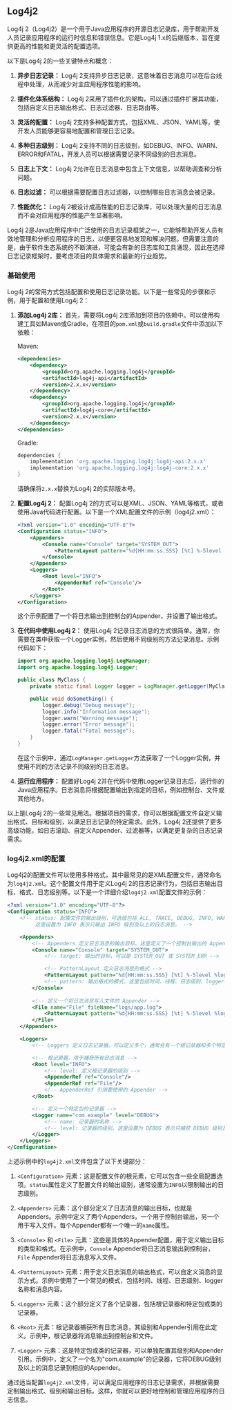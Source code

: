 ## Log4j2

Log4j 2（Log4j2）是一个用于Java应用程序的开源日志记录库，用于帮助开发人员记录应用程序的运行时信息和错误信息。它是Log4j 1.x的后继版本，旨在提供更高的性能和更灵活的配置选项。

以下是Log4j 2的一些关键特点和概念：

1. **异步日志记录：** Log4j 2支持异步日志记录，这意味着日志消息可以在后台线程中处理，从而减少对主应用程序性能的影响。

2. **插件化体系结构：** Log4j 2采用了插件化的架构，可以通过插件扩展其功能，包括自定义日志输出格式、日志过滤器、日志路由等。

3. **灵活的配置：** Log4j 2支持多种配置方式，包括XML、JSON、YAML等，使开发人员能够更容易地配置和管理日志记录。

4. **多种日志级别：** Log4j 2支持不同的日志级别，如DEBUG、INFO、WARN、ERROR和FATAL，开发人员可以根据需要记录不同级别的日志消息。

5. **日志上下文：** Log4j 2允许在日志消息中包含上下文信息，以帮助调查和分析问题。

6. **日志过滤：** 可以根据需要配置日志过滤器，以控制哪些日志消息会被记录。

7. **性能优化：** Log4j 2被设计成高性能的日志记录库，可以处理大量的日志消息而不会对应用程序的性能产生显著影响。

Log4j 2是Java应用程序中广泛使用的日志记录框架之一，它能够帮助开发人员有效地管理和分析应用程序的日志，以便更容易地发现和解决问题。但需要注意的是，由于软件生态系统的不断演进，可能会有新的日志库和工具涌现，因此在选择日志记录框架时，要考虑项目的具体需求和最新的行业趋势。

### 基础使用

Log4j 2的常用方式包括配置和使用日志记录功能。以下是一些常见的步骤和示例，用于配置和使用Log4j 2：

1. **添加Log4j 2库：** 首先，需要将Log4j 2库添加到项目的依赖中。可以使用构建工具如Maven或Gradle，在项目的`pom.xml`或`build.gradle`文件中添加以下依赖：

   Maven:
   ```xml
   <dependencies>
       <dependency>
           <groupId>org.apache.logging.log4j</groupId>
           <artifactId>log4j-api</artifactId>
           <version>2.x.x</version>
       </dependency>
       <dependency>
           <groupId>org.apache.logging.log4j</groupId>
           <artifactId>log4j-core</artifactId>
           <version>2.x.x</version>
       </dependency>
   </dependencies>
   ```

   Gradle:
   ```groovy
   dependencies {
       implementation 'org.apache.logging.log4j:log4j-api:2.x.x'
       implementation 'org.apache.logging.log4j:log4j-core:2.x.x'
   }
   ```

   请确保将`2.x.x`替换为Log4j 2的实际版本号。

2. **配置Log4j 2：** 配置Log4j 2的方式可以是XML、JSON、YAML等格式，或者使用Java代码进行配置。以下是一个XML配置文件的示例（log4j2.xml）：

   ```xml
   <?xml version="1.0" encoding="UTF-8"?>
   <Configuration status="INFO">
       <Appenders>
           <Console name="Console" target="SYSTEM_OUT">
               <PatternLayout pattern="%d{HH:mm:ss.SSS} [%t] %-5level %logger{36} - %msg%n"/>
           </Console>
       </Appenders>
       <Loggers>
           <Root level="INFO">
               <AppenderRef ref="Console"/>
           </Root>
       </Loggers>
   </Configuration>
   ```

   这个示例配置了一个将日志输出到控制台的Appender，并设置了输出格式。

3. **在代码中使用Log4j 2：** 使用Log4j 2记录日志消息的方式很简单。通常，你需要在类中获取一个Logger实例，然后使用不同级别的方法记录消息。示例代码如下：

   ```java
   import org.apache.logging.log4j.LogManager;
   import org.apache.logging.log4j.Logger;

   public class MyClass {
       private static final Logger logger = LogManager.getLogger(MyClass.class);

       public void doSomething() {
           logger.debug("Debug message");
           logger.info("Information message");
           logger.warn("Warning message");
           logger.error("Error message");
           logger.fatal("Fatal message");
       }
   }
   ```

   在这个示例中，通过`LogManager.getLogger`方法获取了一个Logger实例，并使用不同的方法记录不同级别的日志消息。

4. **运行应用程序：** 配置好Log4j 2并在代码中使用Logger记录日志后，运行你的Java应用程序。日志消息将根据配置输出到指定的目标，例如控制台、文件或其他地方。

以上是Log4j 2的一些常见用法。根据项目的需求，你可以根据配置文件自定义输出格式、目标和级别，以满足日志记录的特定需求。此外，Log4j 2还提供了更多高级功能，如日志滚动、自定义Appender、过滤器等，以满足更复杂的日志记录需求。

### log4j2.xml的配置

Log4j2的配置文件可以使用多种格式，其中最常见的是XML配置文件，通常命名为`log4j2.xml`。这个配置文件用于定义Log4j 2的日志记录行为，包括日志输出目标、格式、日志级别等。以下是一个详细介绍`log4j2.xml`配置文件的示例：

```xml
<?xml version="1.0" encoding="UTF-8"?>
<Configuration status="INFO">
    <!-- status: 配置文件的输出级别，可选值包括 ALL, TRACE, DEBUG, INFO, WARN, ERROR, FATAL, OFF。
         这里设置为 INFO 表示只输出 INFO 级别及以上的日志消息。 -->

    <Appenders>
        <!-- Appenders 定义日志消息的输出目标。这里定义了一个控制台输出的 Appender -->
        <Console name="Console" target="SYSTEM_OUT">
            <!-- target: 输出的目标，可以是 SYSTEM_OUT 或 SYSTEM_ERR -->

            <!-- PatternLayout 定义日志消息的格式 -->
            <PatternLayout pattern="%d{HH:mm:ss.SSS} [%t] %-5level %logger{36} - %msg%n"/>
            <!-- pattern: 输出格式的模式，这里包括时间、线程、日志级别、logger名称和消息内容 -->
        </Console>
        
        <!-- 定义一个将日志消息写入文件的 Appender -->
        <File name="File" fileName="logs/app.log">
            <PatternLayout pattern="%d{HH:mm:ss.SSS} [%t] %-5level %logger{36} - %msg%n"/>
        </File>
    </Appenders>

    <Loggers>
        <!-- Loggers 定义日志记录器。可以定义多个，通常会有一个根记录器和多个特定包或类的记录器。 -->

        <!-- 根记录器，用于捕获所有日志消息 -->
        <Root level="INFO">
            <!-- level: 定义根记录器的级别 -->
            <AppenderRef ref="Console"/>
            <AppenderRef ref="File"/>
            <!-- AppenderRef 引用要使用的 Appender -->
        </Root>

        <!-- 定义一个特定包的记录器 -->
        <Logger name="com.example" level="DEBUG">
            <!-- name: 记录器的名称 -->
            <!-- level: 记录器的级别，这里设置为 DEBUG 表示只捕获 DEBUG 级别及以上的消息 -->
        </Logger>
    </Loggers>
</Configuration>
```

上述示例中的`log4j2.xml`文件包含了以下关键部分：

1. `<Configuration>` 元素：这是配置文件的根元素，它可以包含一些全局配置选项。`status`属性定义了配置文件的输出级别，通常设置为`INFO`以限制输出的日志级别。

2. `<Appenders>` 元素：这个部分定义了日志消息的输出目标，也就是Appenders。示例中定义了两个Appenders，一个用于控制台输出，另一个用于写入文件。每个Appender都有一个唯一的`name`属性。

3. `<Console>` 和 `<File>` 元素：这些是具体的Appender配置，用于定义输出目标的类型和格式。在示例中，`Console` Appender将日志消息输出到控制台，`File` Appender将日志消息写入文件。

4. `<PatternLayout>` 元素：用于定义日志消息的输出格式，可以自定义消息的显示方式。示例中使用了一个常见的模式，包括时间、线程、日志级别、logger名称和消息内容。

5. `<Loggers>` 元素：这个部分定义了各个记录器，包括根记录器和特定包或类的记录器。

6. `<Root>` 元素：根记录器捕获所有日志消息，其级别和Appender引用在此定义。示例中，根记录器将消息输出到控制台和文件。

7. `<Logger>` 元素：这是特定包或类的记录器，可以单独配置其级别和Appender引用。示例中，定义了一个名为"com.example"的记录器，它将DEBUG级别及以上的消息记录到相应的Appender。

通过适当配置`log4j2.xml`文件，可以满足应用程序的日志记录需求，并根据需要定制输出格式、级别和输出目标。这样，你就可以更好地控制和管理应用程序的日志信息。